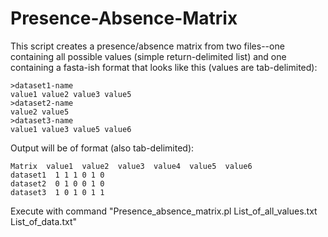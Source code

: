 # Presence-Absence-Matrix
This script creates a presence/absence matrix from two files--one containing all possible values (simple return-delimited list) and one containing a fasta-ish format that looks like this (values are tab-delimited):

    >dataset1-name  
    value1 value2 value3 value5  
    >dataset2-name  
    value2 value5  
    >dataset3-name  
    value1 value3 value5 value6  

Output will be of format (also tab-delimited):  

    Matrix  value1  value2  value3  value4  value5  value6  
    dataset1  1 1 1 0 1 0  
    dataset2  0 1 0 0 1 0  
    dataset3  1 0 1 0 1 1  

Execute with command "Presence_absence_matrix.pl List_of_all_values.txt List_of_data.txt"
